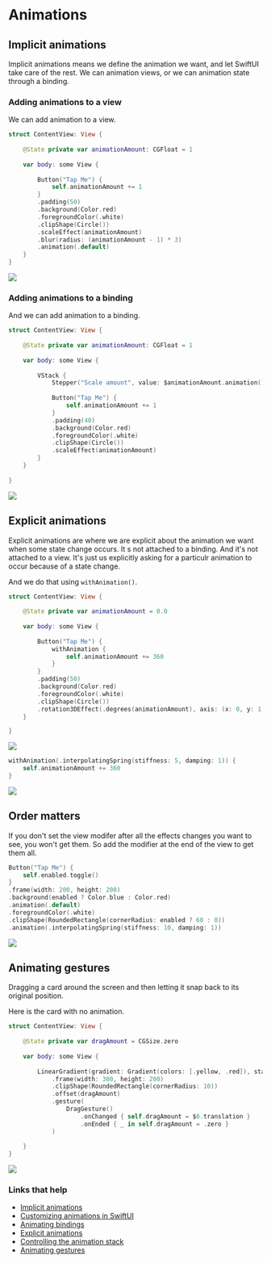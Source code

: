 # Animations

## Implicit animations

Implicit animations means we define the animation we want, and let SwiftUI take care of the rest. We can animation views, or we can animation state through a binding.

### Adding animations to a view

We can add animation to a view.

```swift
struct ContentView: View {
    
    @State private var animationAmount: CGFloat = 1
    
    var body: some View {
        
        Button("Tap Me") {
            self.animationAmount += 1
        }
        .padding(50)
        .background(Color.red)
        .foregroundColor(.white)
        .clipShape(Circle())
        .scaleEffect(animationAmount)
        .blur(radius: (animationAmount - 1) * 3)
        .animation(.default)
    }
}
```

![](images/1.gif)


### Adding animations to a binding

And we can add animation to a binding.

```swift
struct ContentView: View {
    
    @State private var animationAmount: CGFloat = 1
    
    var body: some View {
    
        VStack {
            Stepper("Scale amount", value: $animationAmount.animation(), in: 1...10)
                        
            Button("Tap Me") {
                self.animationAmount += 1
            }
            .padding(40)
            .background(Color.red)
            .foregroundColor(.white)
            .clipShape(Circle())
            .scaleEffect(animationAmount)
        }
    }
    
}
```

![](images/7.gif)

## Explicit animations

Explicit animations are where we are explicit about the animation we want when some state change occurs. It
s not attached to a binding. And it's not attached to a view. It's just us explicitly asking for a particulr animation to occur because of a state change.

And we do that using `withAnimation()`.

```swift
struct ContentView: View {
    
    @State private var animationAmount = 0.0
    
    var body: some View {
        
        Button("Tap Me") {
            withAnimation {
                self.animationAmount += 360
            }
        }
        .padding(50)
        .background(Color.red)
        .foregroundColor(.white)
        .clipShape(Circle())
        .rotation3DEffect(.degrees(animationAmount), axis: (x: 0, y: 1, z: 0))
    }

}
```

![](images/8.gif)

```swift
withAnimation(.interpolatingSpring(stiffness: 5, damping: 1)) {
    self.animationAmount += 360
}
```

![](images/9.gif)

## Order matters

If you don't set the view modifer after all the effects changes you want to see, you won't get them. So add the modifier at the end of the view to get them all.

```swift
Button("Tap Me") {
    self.enabled.toggle()
}
.frame(width: 200, height: 200)
.background(enabled ? Color.blue : Color.red)
.animation(.default)
.foregroundColor(.white)
.clipShape(RoundedRectangle(cornerRadius: enabled ? 60 : 0))
.animation(.interpolatingSpring(stiffness: 10, damping: 1))
```

![](images/10.gif)

## Animating gestures

Dragging a card around the screen and then letting it snap back to its original position.

Here is the card with no animation.

```swift
struct ContentView: View {
    
    @State private var dragAmount = CGSize.zero
    
    var body: some View {
        
        LinearGradient(gradient: Gradient(colors: [.yellow, .red]), startPoint: .topLeading, endPoint: .bottomTrailing)
            .frame(width: 300, height: 200)
            .clipShape(RoundedRectangle(cornerRadius: 10))
            .offset(dragAmount)
            .gesture(
                DragGesture()
                    .onChanged { self.dragAmount = $0.translation }
                    .onEnded { _ in self.dragAmount = .zero }
            )
        
    }
}
```

![](images/11.gif)


### Links that help

- [Implicit animations](https://www.hackingwithswift.com/books/ios-swiftui/creating-implicit-animations)
- [Customizing animations in SwiftUI](https://www.hackingwithswift.com/books/ios-swiftui/customizing-animations-in-swiftui)
- [Animating bindings](https://www.hackingwithswift.com/books/ios-swiftui/animating-bindings)
- [Explicit animations](https://www.hackingwithswift.com/books/ios-swiftui/creating-explicit-animations)
- [Controlling the animation stack](https://www.hackingwithswift.com/books/ios-swiftui/controlling-the-animation-stack)
- [Animating gestures](https://www.hackingwithswift.com/books/ios-swiftui/animating-gestures)